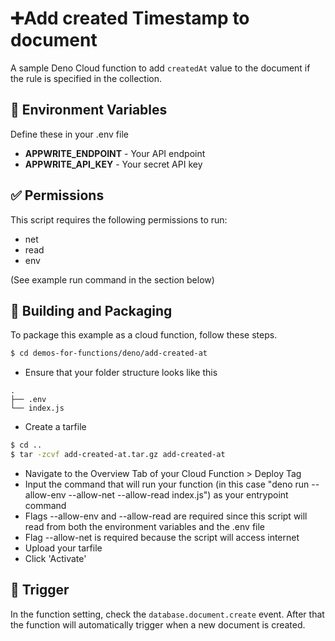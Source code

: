 # ➕Add created Timestamp to document

A sample Deno Cloud function to add `createdAt` value to the document if the rule is specified in the collection.

## 📝 Environment Variables

Define these in your .env file

- **APPWRITE_ENDPOINT** - Your API endpoint
- **APPWRITE_API_KEY** - Your secret API key

## ✅ Permissions

This script requires the following permissions to run:

- net
- read
- env

(See example run command in the section below)

## 🚀 Building and Packaging

To package this example as a cloud function, follow these steps.

```bash
$ cd demos-for-functions/deno/add-created-at
```

- Ensure that your folder structure looks like this

```
.
├── .env
└── index.js
```

- Create a tarfile

```bash
$ cd ..
$ tar -zcvf add-created-at.tar.gz add-created-at
```

- Navigate to the Overview Tab of your Cloud Function > Deploy Tag
- Input the command that will run your function (in this case "deno run --allow-env --allow-net --allow-read index.js") as your entrypoint command
- Flags --allow-env and --allow-read are required since this script will read from both the environment variables and the .env file
- Flag --allow-net is required because the script will access internet
- Upload your tarfile
- Click 'Activate'

## 🎯 Trigger

In the function setting, check the `database.document.create` event. After that the function will automatically trigger when a new document is created.